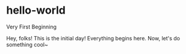 # hello-world
Very First Beginning

Hey, folks! This is the initial day!
Everything begins here. Now, let's do something cool~
